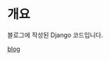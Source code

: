 # 개요

블로그에 작성된 Django 코드입니다.

[blog](https://parkeunsang.github.io/blog/django/2021/03/23/django-project-app-1.html)
